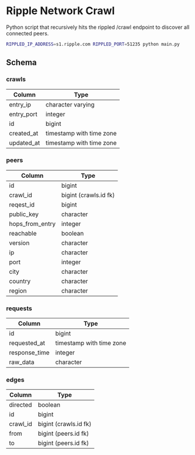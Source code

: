 # Ripple Network Crawl

Python script that recursively hits the rippled /crawl endpoint to discover all connected peers.

```sh
RIPPLED_IP_ADDRESS=s1.ripple.com RIPPLED_PORT=51235 python main.py
```

## Schema

### crawls

|   Column   |           Type           |
|------------|--------------------------|
| entry_ip   | character varying        |
| entry_port | integer                  |
| id         | bigint                   |
| created_at | timestamp with time zone |
| updated_at | timestamp with time zone |

### peers

|     Column      |          Type          |
|-----------------|------------------------|
| id              | bigint                 |
| crawl_id        | bigint (crawls.id fk)  |
| reqest_id       | bigint                 |
| public_key      | character              |
| hops_from_entry | integer                |
| reachable       | boolean                |
| version         | character              |
| ip              | character              |
| port            | integer                |
| city            | character              |
| country         | character              |
| region          | character              |

### requests

|     Column      |          Type          |
|-----------------|------------------------|
| id              | bigint                 |
| requested_at    | timestamp with time zone|
| response_time   | integer                |
| raw_data        | character              |

### edges

|  Column  |  Type   |
|----------|---------|
| directed | boolean |
| id       | bigint  |
| crawl_id | bigint (crawls.id fk) |
| from     | bigint (peers.id fk) |
| to       | bigint (peers.id fk) |


